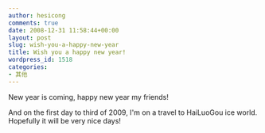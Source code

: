 ```yaml
---
author: hesicong
comments: true
date: 2008-12-31 11:58:44+00:00
layout: post
slug: wish-you-a-happy-new-year
title: Wish you a happy new year!
wordpress_id: 1518
categories:
- 其他
---
```


New year is coming, happy new year my friends!

And on the first day to third of 2009, I'm on a travel to HaiLuoGou ice world. Hopefully it will be very nice days!
